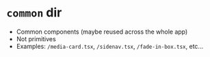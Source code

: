 # `common` dir

- Common components (maybe reused across the whole app)
- Not primitives
- Examples: `/media-card.tsx`, `/sidenav.tsx`, `/fade-in-box.tsx`, etc...
